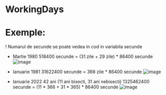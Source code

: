 # WorkingDays
# Exemple: 
! Numarul de secunde se poate vedea in cod in variabila secunde
* Martie 1980
518400 secunde = (31 zile + 29 zile) * 86400 secunde
![image](https://user-images.githubusercontent.com/61587939/159333055-cc88a75f-3f33-4f72-af7e-ce40d14057ee.png)

* Ianuarie 1981
31622400 secunde = 366 zile * 86400 secunde
![image](https://user-images.githubusercontent.com/61587939/159334375-6a91adf0-4f95-4ec2-a87a-f0e7aeef4d61.png)

* Ianuarie 2022
42 ani (11 ani bisecti, 31 ani nebisecti)
1325462400 secunde = (11 * 366 + 31 * 365) * 86400 secunde
![image](https://user-images.githubusercontent.com/61587939/159335007-bd6b37ec-aa29-42f3-a838-ea9c9c5bdd56.png)
